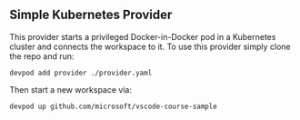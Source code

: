 ## Simple Kubernetes Provider

This provider starts a privileged Docker-in-Docker pod in a Kubernetes cluster and connects the workspace to it. To use this provider simply clone the repo and run:
```
devpod add provider ./provider.yaml
```

Then start a new workspace via:
```
devpod up github.com/microsoft/vscode-course-sample
```
